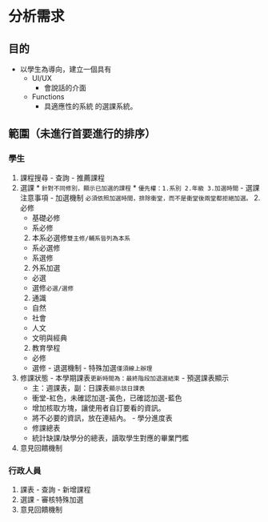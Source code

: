 # 分析需求

## 目的

+ 以學生為導向，建立一個具有
  - UI/UX
    * 會說話的介面
  - Functions
    * 具適應性的系統
  的選課系統。

## 範圍（未進行首要進行的排序）

###  學生
  1. 課程搜尋
    - 查詢
    - 推薦課程
  1. 選課
    * `針對不同修別，顯示已加選的課程`
    * `優先權：1.系別 2.年級 3.加選時間`
    - 選課注意事項
    - 加選機制
      `必須依照加選時間，排除衝堂，而不是衝堂後兩堂都拒絕加選。`
      2. 必修
        * 基礎必修
        * 系必修
      2. 本系必選修`雙主修/輔系皆列為本系`
        * 系必選修
        * 系選修
      2. 外系加選
        * 必選
        * 選修`必選/選修`
      2. 通識
        * 自然
        * 社會
        * 人文
        * 文明與經典
      2. 教育學程
        * 必修
        * 選修
    - 退選機制
    - 特殊加選`僅須線上辦理`
  1. 修課狀態
    - 本學期課表`更新時間為：最終階段加退選結束`
    - 預選課表顯示
      * 主：週課表，副：日課表`顯示該日課表`
      * 衝堂-紅色，未確認加選-黃色，已確認加選-藍色
      * 增加核取方塊，讓使用者自訂要看的資訊。
      * 將不必要的資訊，放在連結內。
    - 學分進度表
      * 修課總表
      * 統計缺課/缺學分的總表，讀取學生對應的畢業門檻
  1. 意見回饋機制

### 行政人員
  1. 課表
    - 查詢
    - 新增課程
  1. 選課
    - 審核特殊加選
  1. 意見回饋機制

